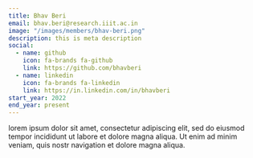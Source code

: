 ```yaml
---
title: Bhav Beri
email: bhav.beri@research.iiit.ac.in
image: "/images/members/bhav-beri.png"
description: this is meta description
social:
  - name: github
    icon: fa-brands fa-github
    link: https://github.com/bhavberi
  - name: linkedin
    icon: fa-brands fa-linkedin
    link: https://in.linkedin.com/in/bhavberi
start_year: 2022
end_year: present
---
```


lorem ipsum dolor sit amet, consectetur adipiscing elit, sed do eiusmod tempor incididunt ut labore et dolore magna aliqua. Ut enim ad minim veniam, quis nostr navigation et dolore magna aliqua.
